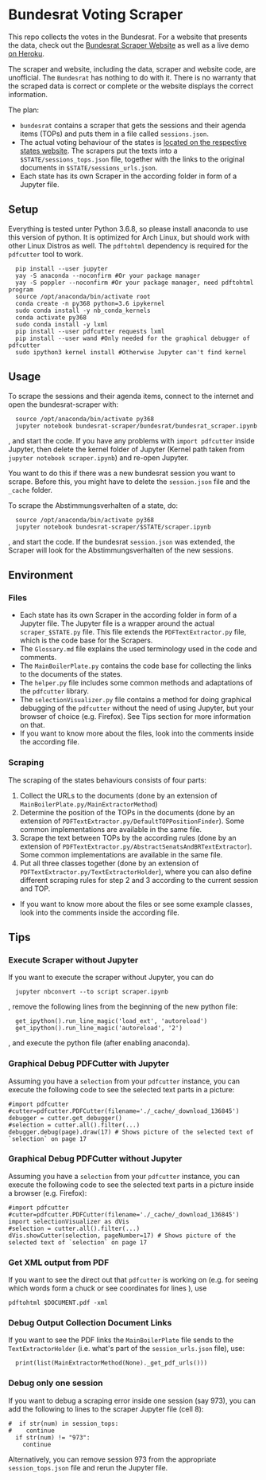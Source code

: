 # Bundesrat Voting Scraper

This repo collects the votes in the Bundesrat. For a website that presents the data, check out the [Bundesrat Scraper Website](https://github.com/NWuensche/bundesrat-scraper-website) as well as a live demo [on Heroku](https://bundesrat-scraper-website.herokuapp.com/).

The scraper and website, including the data, scraper and website code, are unofficial. The `Bundesrat` has nothing to do with it. There is no warranty that the scraped data is correct or complete or the website displays the correct information.

The plan:

- `bundesrat` contains a scraper that gets the sessions and their agenda items (TOPs) and puts them in a file called `sessions.json`.
- The actual voting behaviour of the states is [located on the respective states website](https://www.bundesrat.de/DE/plenum/abstimmung/abstimmung-node.html). The scrapers put the texts into a `$STATE/sessions_tops.json` file, together with the links to the original documents in `$STATE/sessions_urls.json`.
- Each state has its own Scraper in the according folder in form of a Jupyter file.

## Setup 

Everything is tested unter Python 3.6.8, so please install anaconda to use this version of python. It is optimized for Arch Linux, but should work with other Linux Distros as well. The `pdftohtml` dependency is required for the `pdfcutter` tool to work.

```
  pip install --user jupyter
  yay -S anaconda --noconfirm #Or your package manager
  yay -S poppler --noconfirm #Or your package manager, need pdftohtml program
  source /opt/anaconda/bin/activate root
  conda create -n py368 python=3.6 ipykernel
  sudo conda install -y nb_conda_kernels
  conda activate py368
  sudo conda install -y lxml
  pip install --user pdfcutter requests lxml
  pip install --user wand #Only needed for the graphical debugger of pdfcutter
  sudo ipython3 kernel install #Otherwise Jupyter can't find kernel
```

## Usage

To scrape the sessions and their agenda items, connect to the internet and open the bundesrat-scraper with:

```
  source /opt/anaconda/bin/activate py368
  jupyter notebook bundesrat-scraper/bundesrat/bundesrat_scraper.ipynb
```

, and start the code. If you have any problems with `import pdfcutter` inside Jupyter, then delete the kernel folder of Jupyter (Kernel path taken from `jupyter notebook scraper.ipynb`) and re-open Jupyter.


 You want to do this if there was a new bundesrat session you want to scrape. Before this, you might have to delete the `session.json` file and the `_cache` folder.

To scrape the Abstimmungsverhalten of a state, do:

```
  source /opt/anaconda/bin/activate py368
  jupyter notebook bundesrat-scraper/$STATE/scraper.ipynb
```

, and start the code. If the bundesrat `session.json` was extended, the Scraper will look for the Abstimmungsverhalten of the new sessions.

## Environment

### Files

- Each state has its own Scraper in the according folder in form of a Jupyter file. The Jupyter file is a wrapper around the actual `scraper_$STATE.py` file. This file extends the `PDFTextExtractor.py` file, which is the code base for the Scrapers. 
- The `Glossary.md` file explains the used terminology used in the code and comments.
- The `MainBoilerPlate.py` contains the code base for collecting the links to the documents of the states.
- The `helper.py` file includes some common methods and adaptations of the `pdfcutter` library.
- The `selectionVisualizer.py` file contains a method for doing graphical debugging of the `pdfcutter` without the need of using Jupyter, but your browser of choice (e.g. Firefox). See Tips section for more information on that.
- If you want to know more about the files, look into the comments inside the according file.

### Scraping

The scraping of the states behaviours consists of four parts:

1. Collect the URLs to the documents (done by an extension of `MainBoilerPlate.py/MainExtractorMethod`)
2. Determine the position of the TOPs in the documents (done by an extension of `PDFTextExtractor.py/DefaultTOPPositionFinder`). Some common implementations are available in the same file.
3. Scrape the text between TOPs by the according rules (done by an extension of `PDFTextExtractor.py/AbstractSenatsAndBRTextExtractor`). Some common implementations are available in the same file.
4. Put all three classes together (done by an extension of `PDFTextExtractor.py/TextExtractorHolder`), where you can also define different scraping rules for step 2 and 3 according to the current session and TOP.

- If you want to know more about the files or see some example classes, look into the comments inside the according file.



## Tips

### Execute Scraper without Jupyter
If you want to execute the scraper without Jupyter, you can do

```
  jupyter nbconvert --to script scraper.ipynb
```
, remove the following lines from the beginning of the new python file:


```
  get_ipython().run_line_magic('load_ext', 'autoreload')
  get_ipython().run_line_magic('autoreload', '2')
```

, and execute the python file (after enabling anaconda).

### Graphical Debug PDFCutter with Jupyter

Assuming you have a `selection` from your `pdfcutter` instance, you can execute the following code to see the selected text parts in a picture:

```
#import pdfcutter
#cutter=pdfcutter.PDFCutter(filename='./_cache/_download_136845')
debugger = cutter.get_debugger()
#selection = cutter.all().filter(...)
debugger.debug(page).draw(17) # Shows picture of the selected text of `selection` on page 17
```

### Graphical Debug PDFCutter without Jupyter

Assuming you have a `selection` from your `pdfcutter` instance, you can execute the following code to see the selected text parts in a picture inside a browser (e.g. Firefox):

```
#import pdfcutter
#cutter=pdfcutter.PDFCutter(filename='./_cache/_download_136845')
import selectionVisualizer as dVis
#selection = cutter.all().filter(...)
dVis.showCutter(selection, pageNumber=17) # Shows picture of the selected text of `selection` on page 17
```

### Get XML output from PDF

If you want to see the direct out that `pdfcutter` is working on (e.g. for seeing which words form a chuck or see coordinates for lines ), use

```
pdftohtml $DOCUMENT.pdf -xml
```

### Debug Output Collection Document Links

If you want to see the PDF links the `MainBoilerPlate` file sends to the `TextExtractorHolder` (i.e. what's part of the `session_urls.json` file), use:

```
  print(list(MainExtractorMethod(None)._get_pdf_urls()))
```

### Debug only one session

If you want to debug a scraping error inside one session (say 973), you can add the following to lines to the scraper Jupyter file (cell 8):


```
#  if str(num) in session_tops:
#    continue
  if str(num) != "973":
    continue
```

Alternatively, you can remove session 973 from the appropriate `session_tops.json` file and rerun the Jupyter file.
